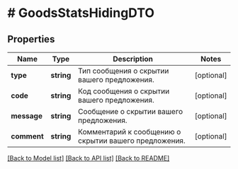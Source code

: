 # # GoodsStatsHidingDTO

## Properties

Name | Type | Description | Notes
------------ | ------------- | ------------- | -------------
**type** | **string** | Тип сообщения о скрытии вашего предложения. | [optional]
**code** | **string** | Код сообщения о скрытии вашего предложения. | [optional]
**message** | **string** | Сообщение о скрытии вашего предложения. | [optional]
**comment** | **string** | Комментарий к сообщению о скрытии вашего предложения. | [optional]

[[Back to Model list]](../../README.md#models) [[Back to API list]](../../README.md#endpoints) [[Back to README]](../../README.md)
